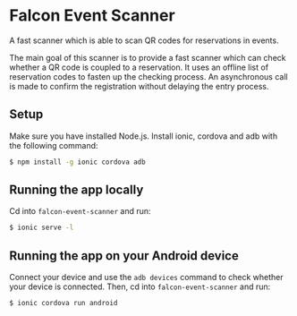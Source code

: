 # Falcon Event Scanner
A fast scanner which is able to scan QR codes for reservations in events.

The main goal of this scanner is to provide a fast scanner which can check whether a QR code is coupled to a reservation. It uses an offline list of reservation codes to fasten up the checking process. An asynchronous call is made to confirm the registration without delaying the entry process.

## Setup
Make sure you have installed Node.js. Install ionic, cordova and adb with the following command:

```bash
$ npm install -g ionic cordova adb
```

## Running the app locally
Cd into `falcon-event-scanner` and run:

```bash
$ ionic serve -l
```

## Running the app on your Android device
Connect your device and use the `adb devices` command to check whether your device is connected. Then, cd into `falcon-event-scanner` and run:

```bash
$ ionic cordova run android
```

